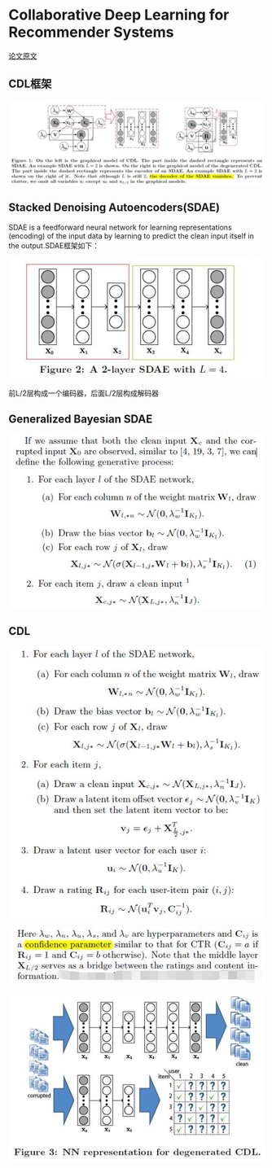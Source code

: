 # Collaborative Deep Learning for Recommender Systems

[论文原文]()

## CDL框架

![](res/cdl.jpg)

## Stacked Denoising Autoencoders(SDAE)

SDAE is a feedforward neural network for learning
representations (encoding) of the input data by learning to predict the clean input itself in the output.SDAE框架如下：

![](res/sdae.jpg)

前L/2层构成一个编码器，后面L/2层构成解码器

## Generalized Bayesian SDAE

![](res/68.jpg)

## CDL

![](res/69.jpg)

![](res/70.jpg)

![](res/71.jpg)